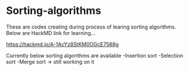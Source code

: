 # Sorting-algorithms
These are codes creating during process of learing sorting algorithms.
Below are HackMD link for learning...

https://hackmd.io/A-1AcYz8StKM0OGcE7588g

Currently below sorting algorithms are available
-Insertion sort
-Selection sort
-Merge sort -> still working on it

